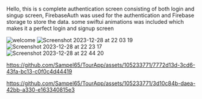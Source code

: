 Hello, this is s complete authentication screen consisting of both login and singup screen, FirebaseAuth was used for the authentication and Firebase storage to store 
the data. some swiftui animations was included which makes it a perfect login and signup screen


![welcome](https://github.com/Sampel65/TourApp/assets/105233771/d8884068-dcf9-489e-bbc4-e48d9f7b6947)
![Screenshot 2023-12-28 at 22 03 19](https://github.com/Sampel65/TourApp/assets/105233771/c15bd516-ba74-4430-9c21-4630a0c21797)
![Screenshot 2023-12-28 at 22 23 17](https://github.com/Sampel65/TourApp/assets/105233771/2d08eccb-7a71-4252-a124-40874128f7a0)
![Screenshot 2023-12-28 at 22 44 20](https://github.com/Sampel65/TourApp/assets/105233771/0763b7b7-5336-48e5-ad09-a268786726e1)


https://github.com/Sampel65/TourApp/assets/105233771/7772d13d-3cd6-43fa-bc13-c0f0c4d44419



https://github.com/Sampel65/TourApp/assets/105233771/3d10c84b-daea-42bb-a330-e163340815e3

